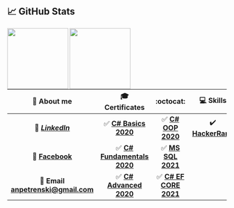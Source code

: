 ## &#x1f4c8; GitHub Stats

<img height="140" align="left" src="https://github-readme-stats.vercel.app/api?username=AnastasPetrenski&show_icons=true&theme=merko" />
<img height="140" align="left" src="https://github-readme-stats.vercel.app/api/top-langs/?username=AnastasPetrenski&layout=compact&title_color=ffffff&text_color=c9cacc&icon_color=2bbc8a&bg_color=1d1f21" />

| :horse: About me | 🎓 Certificates | :octocat: | :computer: Skills|
| :-: | :-: | :-: | :-:|
| 💼 [***LinkedIn***](https://www.linkedin.com/in/aleksandra-toncheva-0a846160/)| :white_check_mark: [**C# Basics 2020**](https://softuni.bg/certificates/details/81374/e45efe0d)| :white_check_mark: [**C# OOP 2020**](https://softuni.bg/certificates/details/95800/58c14ac1)| :heavy_check_mark: [**HackerRank**](https://www.hackerrank.com/certificates/3e22347cde9c) |
| 👀 [**Facebook**](https://www.facebook.com/aleksandra.toncheva.1/)|  :white_check_mark: [**C# Fundamentals 2020**](https://softuni.bg/certificates/details/86281/f130a15b)| :white_check_mark: [**MS SQL 2021**](https://softuni.bg/certificates/details/97738/ea48b2bf) | |
| :e-mail: **Email <br/> anpetrenski@gmail.com**| :white_check_mark: [**C# Advanced 2020**](https://softuni.bg/certificates/details/90364/1d2b4bcc)| :white_check_mark: [**C# EF CORE 2021**](https://softuni.bg/certificates/details/102650/98813ae1)| |


<!--
**AnastasPetrenski/AnastasPetrenski** is a ✨ _special_ ✨ repository because its `README.md` (this file) appears on your GitHub profile.
### Hi there 👋
<img height="100" align="left" src="https://github-readme-stats.vercel.app/api?username=AnastasPetrenski&count_private=true&true&hide=issues&show_icons=true" />
<img height="160" src="https://github-readme-stats.vercel.app/api/top-langs/?username=AnastasPetrenski&layout=compact" />
<img height="160"  align="left" src="https://github-readme-stats.vercel.app/api/top-langs/?username=AnastasPetrenski&hide=java,html&title_color=ffffff&text_color=c9cacc&icon_color=2bbc8a&bg_color=1d1f21" />


Here are some ideas to get you started:

- 🔭 I’m currently working on ...
- 🌱 I’m currently learning ...
- 👯 I’m looking to collaborate on ...
- 🤔 I’m looking for help with ...
- 💬 Ask me about ...
- 📫 How to reach me: ...
- 😄 Pronouns: ...
- ⚡ Fun fact: ...
-->
